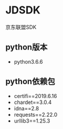 # JDSDK
京东联盟SDK

## python版本

- python3.6.6

## python依赖包

- certifi==2019.6.16
- chardet==3.0.4
- idna==2.8
- requests==2.22.0
- urllib3==1.25.3